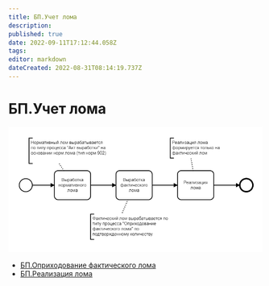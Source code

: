 ```yaml
---
title: БП.Учет лома
description: 
published: true
date: 2022-09-11T17:12:44.058Z
tags: 
editor: markdown
dateCreated: 2022-08-31T08:14:19.737Z
---
```


# БП.Учет лома

![](<../../../assets/image (47).png>)

* [БП.Оприходование фактического лома](bp.oprikhodovanie-fakticheskogo-loma.md)
* [БП.Реализация лома](bp.realizaciya-loma.md)
